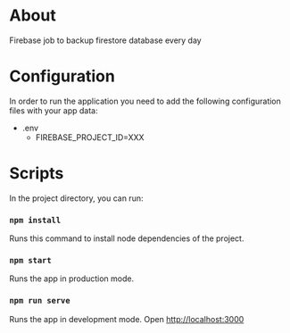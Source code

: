 # About

Firebase job to backup firestore database every day

# Configuration

In order to run the application you need to add the following configuration files with your app data:
- .env
  - FIREBASE_PROJECT_ID=XXX

# Scripts

In the project directory, you can run:

### `npm install`

Runs this command to install node dependencies of the project.

### `npm start`

Runs the app in production mode.

### `npm run serve`

Runs the app in development mode. Open [http://localhost:3000](http://localhost:3000)